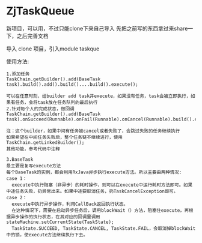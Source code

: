# ZjTaskQueue
新项目，可以用，不过只能clone下来自己导入
先把之前写的东西拿过来share一下，之后完善文档


导入
	clone 项目，引入module taskque

使用方法:

	1.添加任务
	TaskChain.getBuilder().add(BaseTask task).build().add().build()....build().execute();

	可以在任意时刻，给builder add task并execute，如果没有任务，task会被立即执行，如果有任务，会将task放在任务队列的最后执行
	2.针对每个人的完成状态，做回调
	TaskChain.getBuilder().add(BaseTask task).onSucceed(Runnable).onFail(Runnable).onCancel(Runnable).build().execute();

	注：这个builder，如果中间有任务被cancel或者失败了，会跳过失败的任务继续执行
	如果希望在中间任务失败后，整个任务链不继续进行，使用 TaskChain.getLinkedBuilder();
	其他功能，参考代码中注释

	3.BaseTask
	最主要是复写execute方法
	每个BaseTask的实例，都会利用RxJava异步执行execute方法。所以主要由两种情况:
	case 1：
	  execute中执行阻塞（非异步）的耗时操作，则可以在execute中运行耗时方法即可。如果中途任务失败，扔异常出来。如果中途要取消任务，扔TaskCancelException即可。
	case 2：
	  execute中执行异步操作，利用CallBack返回执行状态。
	  在这种情况下，需要在启动异步任务后，调用blockWait（）方法，阻塞住execute，再根据异步操作的执行状态，在其对应的回调里调用stateMachine.setCurrentState(TaskState);
	  TaskState.SUCCEED, TaskState.CANCEL, TaskState.FAIL，会取消掉blockWait中的锁，使execute方法继续执行下去。
